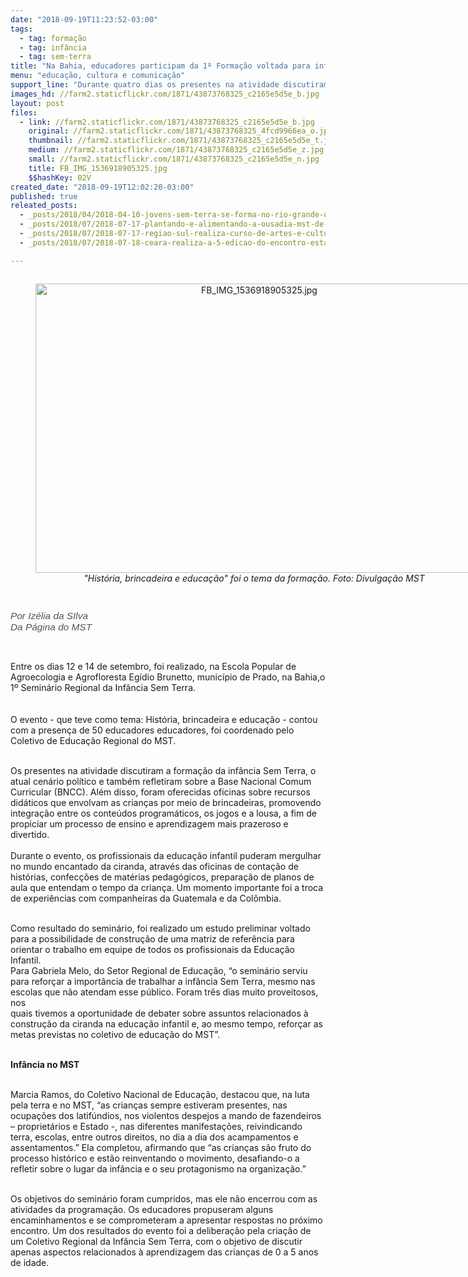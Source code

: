 ```yaml
---
date: "2018-09-19T11:23:52-03:00"
tags:
  - tag: formação
  - tag: infância
  - tag: sem-terra
title: "Na Bahia, educadores participam da 1º Formação voltada para infância Sem Terra"
menu: "educação, cultura e comunicação"
support_line: "Durante quatro dias os presentes na atividade discutiram a formação da infância Sem Terra, o atual cenário político e também refletiram sobre a BNCC"
images_hd: //farm2.staticflickr.com/1871/43873768325_c2165e5d5e_b.jpg
layout: post
files:
  - link: //farm2.staticflickr.com/1871/43873768325_c2165e5d5e_b.jpg
    original: //farm2.staticflickr.com/1871/43873768325_4fcd9966ea_o.jpg
    thumbnail: //farm2.staticflickr.com/1871/43873768325_c2165e5d5e_t.jpg
    medium: //farm2.staticflickr.com/1871/43873768325_c2165e5d5e_z.jpg
    small: //farm2.staticflickr.com/1871/43873768325_c2165e5d5e_n.jpg
    title: FB_IMG_1536918905325.jpg
    $$hashKey: 02V
created_date: "2018-09-19T12:02:20-03:00"
published: true
releated_posts:
  - _posts/2018/04/2018-04-10-jovens-sem-terra-se-forma-no-rio-grande-do-sul.md
  - _posts/2018/07/2018-07-17-plantando-e-alimentando-a-ousadia-mst-de-minas-gerais-inaugura-1a-escola-itinerante.md
  - _posts/2018/07/2018-07-17-regiao-sul-realiza-curso-de-artes-e-cultura.md
  - _posts/2018/07/2018-07-18-ceara-realiza-a-5-edicao-do-encontro-estadual-de-educadores-e-educadores-do-mst.md

---
```

<div style="text-align:center">
<figure class="image" style="display:inline-block"><img alt="FB_IMG_1536918905325.jpg" height="463" src="//farm2.staticflickr.com/1871/43873768325_c2165e5d5e_b.jpg" width="700" />
<figcaption><em>&quot;Hist&oacute;ria, brincadeira e educa&ccedil;&atilde;o&quot; foi o tema da forma&ccedil;&atilde;o. Foto: Divulga&ccedil;&atilde;o MST</em></figcaption>
</figure>
</div>

<p style="box-sizing: inherit; margin: 0px 0px 11px; font-size: 1.1em; color: rgb(85, 85, 85); font-family: Helvetica, Arial, sans-serif;">&nbsp;</p>

<p style="box-sizing: inherit; margin: 0px 0px 11px; font-size: 1.1em; color: rgb(85, 85, 85); font-family: Helvetica, Arial, sans-serif;"><em style="box-sizing: inherit;">Por Iz&eacute;lia da SIlva<br />
Da P&aacute;gina do MST&nbsp;</em></p>

<p>&nbsp;</p>

<p>Entre os dias 12 e 14 de setembro, foi realizado, na Escola Popular de Agroecologia e Agrofloresta Eg&iacute;dio Brunetto, munic&iacute;pio de Prado, na Bahia,o 1&ordm; Semin&aacute;rio Regional da Inf&acirc;ncia Sem Terra.<br />
<br />
<br />
O evento - que teve como tema: Hist&oacute;ria, brincadeira e educa&ccedil;&atilde;o -&nbsp;contou com a presen&ccedil;a de 50 educadores educadores, foi coordenado pelo Coletivo de Educa&ccedil;&atilde;o Regional do MST.</p>

<p><br />
Os presentes na atividade discutiram a forma&ccedil;&atilde;o da inf&acirc;ncia Sem Terra,&nbsp;o atual cen&aacute;rio pol&iacute;tico e tamb&eacute;m refletiram sobre a Base Nacional Comum Curricular (BNCC). Al&eacute;m disso,&nbsp;foram oferecidas oficinas sobre recursos did&aacute;ticos que envolvam as crian&ccedil;as por meio de brincadeiras, promovendo integra&ccedil;&atilde;o entre os conte&uacute;dos program&aacute;ticos, os jogos e a lousa, a fim de propiciar um processo de ensino e aprendizagem mais prazeroso e divertido.<br />
<br />
Durante o evento, os profissionais da educa&ccedil;&atilde;o infantil puderam mergulhar no mundo encantado da ciranda, atrav&eacute;s das oficinas de conta&ccedil;&atilde;o de hist&oacute;rias, confec&ccedil;&otilde;es de mat&eacute;rias pedag&oacute;gicos, prepara&ccedil;&atilde;o de planos de aula que entendam o tempo da crian&ccedil;a. Um momento importante foi a troca de experi&ecirc;ncias com companheiras da Guatemala e da Col&ocirc;mbia.</p>

<p><br />
Como resultado do semin&aacute;rio, foi realizado um estudo preliminar voltado para a possibilidade de constru&ccedil;&atilde;o de uma matriz de refer&ecirc;ncia para orientar o trabalho em equipe de todos os profissionais da Educa&ccedil;&atilde;o Infantil.<br />
Para Gabriela Melo, do Setor Regional de Educa&ccedil;&atilde;o, &ldquo;o semin&aacute;rio serviu para refor&ccedil;ar a import&acirc;ncia de trabalhar a inf&acirc;ncia Sem Terra, mesmo nas escolas que n&atilde;o atendam esse p&uacute;blico. Foram tr&ecirc;s dias muito proveitosos, nos<br />
quais tivemos a oportunidade de debater sobre assuntos relacionados &agrave; constru&ccedil;&atilde;o da ciranda na educa&ccedil;&atilde;o infantil e, ao mesmo tempo, refor&ccedil;ar as metas previstas no coletivo de educa&ccedil;&atilde;o do MST&rdquo;.</p>

<p><br />
<strong>Inf&acirc;ncia no MST</strong></p>

<p><br />
Marcia Ramos, do Coletivo Nacional de Educa&ccedil;&atilde;o, destacou que, na luta pela terra e no MST, &ldquo;as crian&ccedil;as sempre estiveram presentes, nas ocupa&ccedil;&otilde;es dos latif&uacute;ndios, nos violentos despejos a mando de fazendeiros &ndash; propriet&aacute;rios e Estado -, nas diferentes manifesta&ccedil;&otilde;es, reivindicando terra, escolas, entre outros direitos, no dia a dia dos acampamentos e assentamentos.&rdquo; Ela completou, afirmando que &ldquo;as crian&ccedil;as s&atilde;o fruto do processo hist&oacute;rico e est&atilde;o reinventando o movimento, desafiando-o a refletir sobre o lugar da inf&acirc;ncia e o seu protagonismo na organiza&ccedil;&atilde;o.&rdquo;</p>

<p><br />
Os objetivos do semin&aacute;rio foram cumpridos, mas ele n&atilde;o encerrou com as atividades da programa&ccedil;&atilde;o. Os educadores propuseram alguns encaminhamentos e se comprometeram a apresentar respostas no pr&oacute;ximo<br />
encontro. Um dos resultados do evento foi a delibera&ccedil;&atilde;o pela cria&ccedil;&atilde;o de um Coletivo Regional da Inf&acirc;ncia Sem Terra, com o objetivo de discutir apenas aspectos relacionados &agrave; aprendizagem das crian&ccedil;as de 0 a 5 anos de idade.</p>

<p>&nbsp;</p>

<p>&nbsp;</p>
